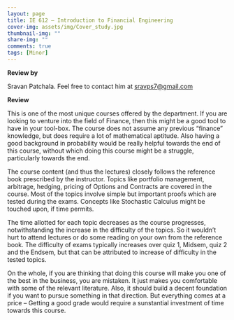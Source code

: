 ```yaml
---
layout: page
title: IE 612 – Introduction to Financial Engineering
cover-img: assets/img/Cover_study.jpg
thumbnail-img: ""
share-img: ""
comments: true
tags: [Minor]
---
```


**Review by**

Sravan Patchala. Feel free to contact him at sravps7@gmail.com

**Review**

This is one of the most unique courses offered by the department. If you are looking to venture into the field of Finance, then this might be a good tool to have in your tool-box. The course does not assume any previous “finance” knowledge, but does require a lot of mathematical aptitude. Also having a good background in probability would be really helpful towards the end of this course, without which doing this course might be a struggle, particularly towards the end.

The course content (and thus the lectures) closely follows the reference book prescribed by the instructor. Topics like portfolio management, arbitrage, hedging, pricing of Options and Contracts are covered in the course. Most of the topics involve simple but important proofs which are tested during the exams. Concepts like Stochastic Calculus might be touched upon, if time permits.

The time allotted for each topic decreases as the course progresses, notwithstanding the increase in the difficulty of the topics. So it wouldn’t hurt to attend lectures or do some reading on your own from the reference book. The difficulty of exams typically increases over quiz 1, Midsem, quiz 2 and the Endsem, but that can be attributed to increase of difficulty in the tested topics.

On the whole, if you are thinking that doing this course will make you one of the best in the business, you are mistaken. It just makes you comfortable with some of the relevant literature. Also, it should build a decent foundation if you want to pursue something in that direction. But everything comes at a price – Getting a good grade would require a sunstantial investment of time towards this course.